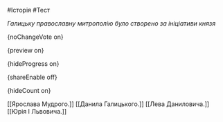 #Історія #Тест

*Галицьку православну митрополію було створено за ініціативи князя*

{noChangeVote on}

{preview on}

{hideProgress on}

{shareEnable off}

{hideCount on}

[[Ярослава Мудрого.]]
[[Данила Галицького.]]
[[Лева Даниловича.]]
[[Юрія І Львовича.]]
